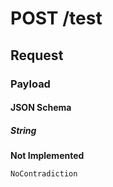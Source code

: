# **POST** /test

## Request

### Payload

#### JSON Schema

##### String

**Not Implemented**

    NoContradiction
